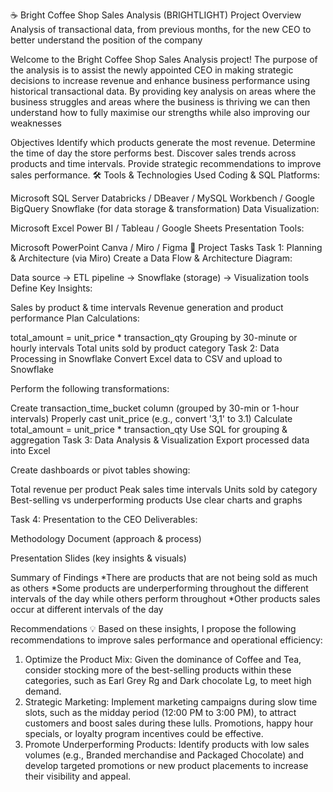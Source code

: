 ☕ Bright Coffee Shop Sales Analysis (BRIGHTLIGHT)
Project Overview
Analysis of transactional data, from previous months, for the new CEO to better understand the position of the company

Welcome to the Bright Coffee Shop Sales Analysis project! The purpose of the analysis is to assist the newly appointed CEO in making strategic decisions to increase revenue and enhance business performance using historical transactional data. By providing key analysis on areas where the business struggles and areas where the business is thriving we can then understand how to fully maximise our strengths while also improving our weaknesses

Objectives
Identify which products generate the most revenue.
Determine the time of day the store performs best.
Discover sales trends across products and time intervals.
Provide strategic recommendations to improve sales performance.
🛠️ Tools & Technologies Used
Coding & SQL Platforms:

Microsoft SQL Server
Databricks / DBeaver / MySQL Workbench / Google BigQuery
Snowflake (for data storage & transformation)
Data Visualization:

Microsoft Excel
Power BI / Tableau / Google Sheets
Presentation Tools:

Microsoft PowerPoint
Canva / Miro / Figma
🧩 Project Tasks
Task 1: Planning & Architecture (via Miro)
Create a Data Flow & Architecture Diagram:

Data source → ETL pipeline → Snowflake (storage) → Visualization tools
Define Key Insights:

Sales by product & time intervals
Revenue generation and product performance
Plan Calculations:

total_amount = unit_price * transaction_qty
Grouping by 30-minute or hourly intervals
Total units sold by product category
Task 2: Data Processing in Snowflake
Convert Excel data to CSV and upload to Snowflake

Perform the following transformations:

Create transaction_time_bucket column (grouped by 30-min or 1-hour intervals)
Properly cast unit_price (e.g., convert '3,1' to 3.1)
Calculate total_amount = unit_price * transaction_qty
Use SQL for grouping & aggregation
Task 3: Data Analysis & Visualization
Export processed data into Excel

Create dashboards or pivot tables showing:

Total revenue per product
Peak sales time intervals
Units sold by category
Best-selling vs underperforming products
Use clear charts and graphs

Task 4: Presentation to the CEO
Deliverables:

Methodology Document (approach & process)

Presentation Slides (key insights & visuals)

Summary of Findings
*There are products that are not being sold as much as others *Some products are underperforming throughout the different intervals of the day while others perform throughout *Other products sales occur at different intervals of the day



Recommendations 💡
Based on these insights, I propose the following recommendations to improve sales performance and operational efficiency:
1.	Optimize the Product Mix: Given the dominance of Coffee and Tea, consider stocking more of the best-selling products within these categories, such as Earl Grey Rg and Dark chocolate Lg, to meet high demand.
2.	Strategic Marketing: Implement marketing campaigns during slow time slots, such as the midday period (12:00 PM to 3:00 PM), to attract customers and boost sales during these lulls. Promotions, happy hour specials, or loyalty program incentives could be effective.
3.	Promote Underperforming Products: Identify products with low sales volumes (e.g., Branded merchandise and Packaged Chocolate) and develop targeted promotions or new product placements to increase their visibility and appeal.

